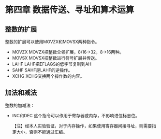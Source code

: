 # 第四章 数据传送、寻址和算术运算

## 整数的扩展

整数的扩展可以使用MOVZX和MOVSX两种指令。

- MOVZX
  MOVZX把整数全领扩展，8/16→32，8→16两种。
- MOVSX
  MOVSX把整数进行符号扩展并传送。
- LAHF
  LAHF把EFLAGS的低字节复制到AH
- SAHF
  SAHF是LAHF的逆操作。
- XCHG
  XCHG交换两个操作数的内容。

## 加法和减法

整数的加减法：

- INC和DEC
  这个指令可以作用于寄存器或内存，不影响进位标志位。
  
  【注】经本人实验验证，对于内存操作，如果使用寄存器间接寻址，则需要指定大小，否则不能通过汇编。
